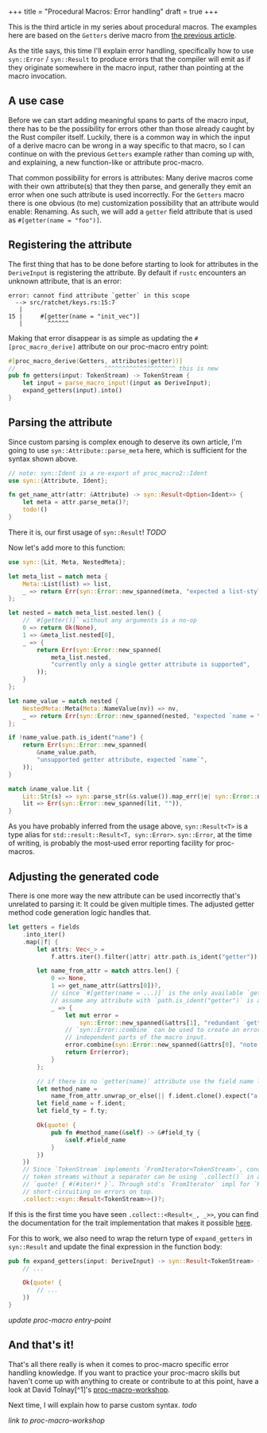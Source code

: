 +++
title = "Procedural Macros: Error handling"
draft = true
+++

This is the third article in my series about procedural macros. The examples
here are based on the `Getters` derive macro from [the previous article][prev].

As the title says, this time I'll explain error handling, specifically how to
use `syn::Error` / `syn::Result` to produce errors that the compiler will emit
as if they originate somewhere in the macro input, rather than pointing at the
macro invocation.

[prev]: /proc-macro-simple-derive/

## A use case

Before we can start adding meaningful spans to parts of the macro input, there
has to be the possibility for errors other than those already caught by the
Rust compiler itself. Luckily, there is a common way in which the input of a
derive macro can be wrong in a way specific to that macro, so I can continue on
with the previous `Getters` example rather than coming up with, and explaining,
a new function-like or attribute proc-macro.

That common possibility for errors is attributes: Many derive macros come with
their own attribute(s) that they then parse, and generally they emit an error
when one such attribute is used incorrectly. For the `Getters` macro there is
one obvious (to me) customization possibility that an attribute would enable:
Renaming. As such, we will add a `getter` field attribute that is used as
`#[getter(name = "foo")]`.

## Registering the attribute

The first thing that has to be done before starting to look for attributes in
the `DeriveInput` is registering the attribute. By default if `rustc` encounters
an unknown attribute, that is an error:

```
error: cannot find attribute `getter` in this scope
  --> src/ratchet/keys.rs:15:7
   |
15 |     #[getter(name = "init_vec")]
   |       ^^^^^^
```

Making that error disappear is as simple as updating the `#[proc_macro_derive]`
attribute on our proc-macro entry point:

```rust
#[proc_macro_derive(Getters, attributes(getter))]
//                         ^^^^^^^^^^^^^^^^^^^^ this is new
pub fn getters(input: TokenStream) -> TokenStream {
    let input = parse_macro_input!(input as DeriveInput);
    expand_getters(input).into()
}
```

## Parsing the attribute

Since custom parsing is complex enough to deserve its own article, I'm going to
use `syn::Attribute::parse_meta` here, which is sufficient for the syntax shown
above.

```rust
// note: syn::Ident is a re-export of proc_macro2::Ident
use syn::{Attribute, Ident};

fn get_name_attr(attr: &Attribute) -> syn::Result<Option<Ident>> {
    let meta = attr.parse_meta()?;
    todo!()
}
```

There it is, our first usage of `syn::Result`! *TODO*

Now let's add more to this function:

```rust
use syn::{Lit, Meta, NestedMeta};

let meta_list = match meta {
    Meta::List(list) => list,
    _ => return Err(syn::Error::new_spanned(meta, "expected a list-style attribute")),
};

let nested = match meta_list.nested.len() {
    // `#[getter()]` without any arguments is a no-op
    0 => return Ok(None),
    1 => &meta_list.nested[0],
    _ => {
        return Err(syn::Error::new_spanned(
            meta_list.nested,
            "currently only a single getter attribute is supported",
        ));
    }
};

let name_value = match nested {
    NestedMeta::Meta(Meta::NameValue(nv)) => nv,
    _ => return Err(syn::Error::new_spanned(nested, "expected `name = \"<value>\"`")),
};

if !name_value.path.is_ident("name") {
    return Err(syn::Error::new_spanned(
        &name_value.path,
        "unsupported getter attribute, expected `name`",
    ));
}

match &name_value.lit {
    Lit::Str(s) => syn::parse_str(&s.value()).map_err(|e| syn::Error::new_spanned(s, e)),
    lit => Err(syn::Error::new_spanned(lit, "")),
}
```

As you have probably inferred from the usage above, `syn::Result<T>` is a type
alias for `std::result::Result<T, syn::Error>`. `syn::Error`, at the time of
writing, is probably the most-used error reporting facility for proc-macros.

## Adjusting the generated code

There is one more way the new attribute can be used incorrectly that's unrelated
to parsing it: It could be given multiple times. The adjusted getter method code
generation logic handles that.

```rust
let getters = fields
    .into_iter()
    .map(|f| {
        let attrs: Vec<_> =
            f.attrs.iter().filter(|attr| attr.path.is_ident("getter")).collect();

        let name_from_attr = match attrs.len() {
            0 => None,
            1 => get_name_attr(&attrs[0])?,
            // since `#[getter(name = ...)]` is the only available `getter` attribute, we can just
            // assume any attribute with `path.is_ident("getter")` is a `getter(name)` attribute
            _ => {
                let mut error =
                    syn::Error::new_spanned(&attrs[1], "redundant `getter(name)` attribute");
                // `syn::Error::combine` can be used to create an error that spans multiple
                // independent parts of the macro input.
                error.combine(syn::Error::new_spanned(&attrs[0], "note: first one here"));
                return Err(error);
            }
        };

        // if there is no `getter(name)` attribute use the field name like before
        let method_name =
            name_from_attr.unwrap_or_else(|| f.ident.clone().expect("a named field"));
        let field_name = f.ident;
        let field_ty = f.ty;

        Ok(quote! {
            pub fn #method_name(&self) -> &#field_ty {
                &self.#field_name
            }
        })
    })
    // Since `TokenStream` implements `FromIterator<TokenStream>`, concatenating an iterator of
    // token streams without a separator can be using `.collect()` in addition to
    // `quote! { #(#iter)* }`. Through std's `FromIterator` impl for `Result`, we get
    // short-circuiting on errors on top.
    .collect::<syn::Result<TokenStream>>()?;
```

<div class="info">

If this is the first time you have seen `.collect::<Result<_, _>>`, you can find the documentation
for the trait implementation that makes it possible [here].

[here]: https://doc.rust-lang.org/std/result/enum.Result.html#impl-FromIterator%3CResult%3CA%2C%20E%3E%3E

</div>

For this to work, we also need to wrap the return type of `expand_getters` in
`syn::Result` and update the final expression in the function body:

```rust
pub fn expand_getters(input: DeriveInput) -> syn::Result<TokenStream> {
    // ...

    Ok(quote! {
        // ...
    })
}
```

*update proc-macro entry-point*

## And that's it!

That's all there really is when it comes to proc-macro specific error handling
knowledge. If you want to practice your proc-macro skills but haven't come up
with anything to create or contribute to at this point, have a look at David
Tolnay[^1]'s [proc-macro-workshop].

Next time, I will explain how to parse custom syntax. *todo*

[proc-macro-workshop]: https://github.com/dtolnay/proc-macro-workshop#readme

*link to proc-macro-workshop*
